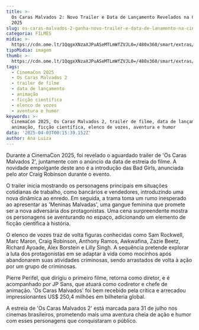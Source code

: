 ```yaml
---
title: >-
  Os Caras Malvados 2: Novo Trailer e Data de Lançamento Revelados na CinemaCon
  2025
slug: os-caras-malvados-2-ganha-novo-trailer-e-data-de-lanamento-na-cinemacon-2025
categoria: FILMES
midia: >-
  https://cdn.ome.lt/1QqgxXNzaXJPuASeMTLmWfZVJL0=/480x360/smart/extras/conteudos/Captura_de_tela_2025-03-21_154137.png
tipoMidia: imagem
thumb: >-
  https://cdn.ome.lt/1QqgxXNzaXJPuASeMTLmWfZVJL0=/480x360/smart/extras/conteudos/Captura_de_tela_2025-03-21_154137.png
tags:
  - CinemaCon 2025
  - Os Caras Malvados 2
  - trailer de filme
  - data de lançamento
  - animação
  - ficção científica
  - elenco de vozes
  - aventura e humor
keywords: >-
  CinemaCon 2025, Os Caras Malvados 2, trailer de filme, data de lançamento,
  animação, ficção científica, elenco de vozes, aventura e humor
data: '2025-04-03T00:15:39.152Z'
author: Ana Luiza
---
```


Durante a CinemaCon 2025, foi revelado o aguardado trailer de 'Os Caras Malvados 2', juntamente com o anúncio da data de estreia do filme. A novidade empolgante deste ano é a introdução das Bad Girls, anunciada pelo ator Craig Robinson durante o evento.

O trailer inicia mostrando os personagens principais em situações cotidianas de trabalho, como bancários e vendedores, introduzindo uma nova dinâmica ao enredo. Em seguida, a trama toma um rumo inesperado ao apresentar as 'Meninas Malvadas', uma gangue feminina que promete ser a nova adversária dos protagonistas. Uma cena surpreendente mostra os personagens se aventurando no espaço, adicionando um elemento de ficção científica à história.

O elenco de vozes traz de volta figuras conhecidas como Sam Rockwell, Marc Maron, Craig Robinson, Anthony Ramos, Awkwafina, Zazie Beetz, Richard Ayoade, Alex Borstein e Lilly Singh. A sequência pretende explorar a luta dos protagonistas em se adaptar à vida como mocinhos após abandonarem suas atividades criminosas, sendo arrastados de volta à ação por um grupo de criminosas.

Pierre Perifel, que dirigiu o primeiro filme, retorna como diretor, e é acompanhado por JP Sans, que atuará como codiretor e chefe de animação. 'Os Caras Malvados' foi bem recebido pela crítica e arrecadou impressionantes US$ 250,4 milhões em bilheteria global.

A estreia de 'Os Caras Malvados 2' está marcada para 31 de julho nos cinemas brasileiros, prometendo mais uma aventura cheia de ação e humor com esses personagens que conquistaram o público.

